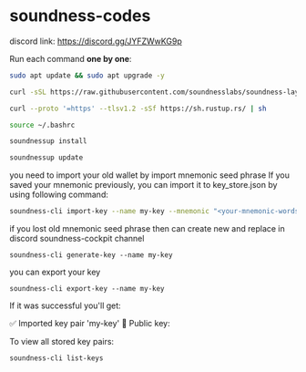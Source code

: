 # soundness-codes

discord link: https://discord.gg/JYFZWwKG9p

Run each command **one by one**:  

```sh
sudo apt update && sudo apt upgrade -y
```

```sh
curl -sSL https://raw.githubusercontent.com/soundnesslabs/soundness-layer/main/soundnessup/install | bash
```

```sh
curl --proto '=https' --tlsv1.2 -sSf https://sh.rustup.rs/ | sh
```

```sh
source ~/.bashrc
```

```sh
soundnessup install
```

```sh
soundnessup update
```

you need to import your old wallet by import mnemonic seed phrase 
If you saved your mnemonic previously, you can import it to key_store.json by using following command:
```sh
soundness-cli import-key --name my-key --mnemonic "<your‑mnemonic‑words>"

```
if you lost old  mnemonic seed phrase then can create new and replace in discord soundness-cockpit channel
```
soundness-cli generate-key --name my-key

```
you can export your key 
```
soundness-cli export-key --name my-key

```


If it was successful you'll get:

✅ Imported key pair 'my-key'
🔑 Public key:


To view all stored key pairs:
```sh
soundness-cli list-keys

```
